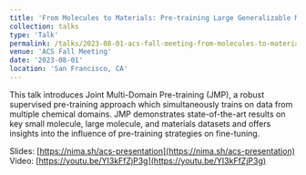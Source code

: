 ```yaml
---
title: 'From Molecules to Materials: Pre-training Large Generalizable Models for Atomic Property Prediction'
collection: talks
type: 'Talk'
permalink: /talks/2023-08-01-acs-fall-meeting-from-molecules-to-materials-pre-training-large-generalizable-models-for-atomic-property-prediction
venue: 'ACS Fall Meeting'
date: '2023-08-01'
location: 'San Francisco, CA'
---
```


This talk introduces Joint Multi-Domain Pre-training (JMP), a robust supervised pre-training approach which simultaneously trains on data from multiple chemical domains. JMP demonstrates state-of-the-art results on key small molecule, large molecule, and materials datasets and offers insights into the influence of pre-training strategies on fine-tuning.

Slides: [https://nima.sh/acs-presentation](https://nima.sh/acs-presentation)
Video: [https://youtu.be/YI3kFfZjP3g](https://youtu.be/YI3kFfZjP3g)

